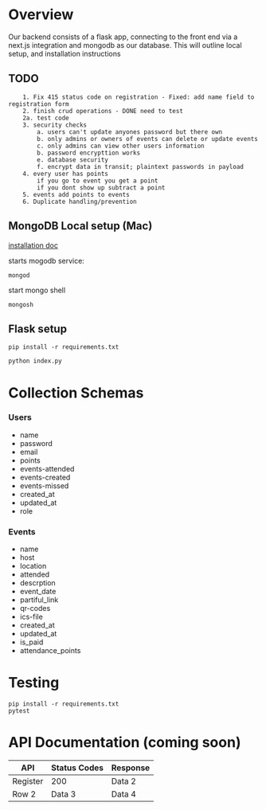 # Overview

Our backend consists of a flask app, connecting to the front end via a next.js integration and mongodb as our database. This will outline local setup, and installation instructions


## TODO
        1. Fix 415 status code on registration - Fixed: add name field to registration form
        2. finish crud operations - DONE need to test
        2a. test code
        3. security checks
            a. users can't update anyones password but there own
            b. only admins or owners of events can delete or update events
            c. only admins can view other users information
            b. password encrypttion works
            e. database security
            f. encrypt data in transit; plaintext passwords in payload
        4. every user has points
            if you go to event you get a point
            if you dont show up subtract a point
        5. events add points to events 
        6. Duplicate handling/prevention
## MongoDB Local setup (Mac)

[installation doc](https://www.mongodb.com/docs/manual/installation/)


starts mogodb service:

```mongod```

start mongo shell

```mongosh```


## Flask setup

``` pip install -r requirements.txt ```

```python index.py```


# Collection Schemas


### Users
* name
* password
* email
* points
* events-attended
* events-created
* events-missed
* created_at
* updated_at
* role

### Events
* name
* host
* location
* attended
* descrption
* event_date
* partiful_link
* qr-codes
* ics-file
* created_at
* updated_at
* is_paid
* attendance_points

# Testing

```
pip install -r requirements.txt
pytest
```

# API Documentation (coming soon)

| API | Status Codes | Response |
|----------|----------|----------|
|Register  | 200  | Data 2   |
| Row 2    | Data 3   | Data 4   |